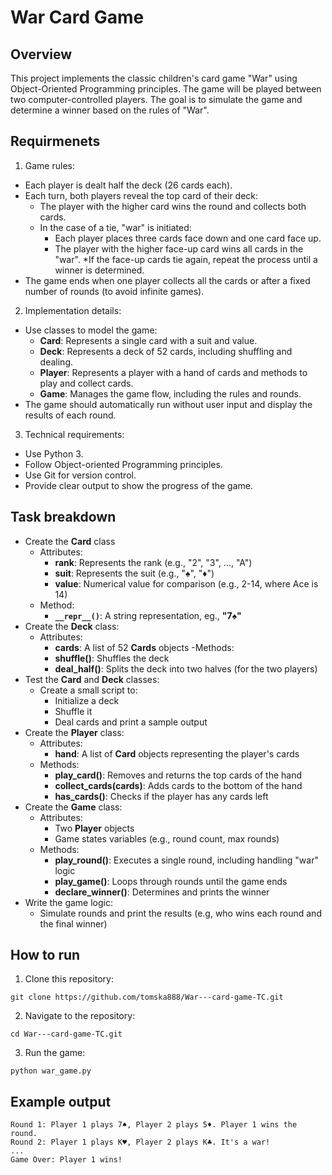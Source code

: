 # War Card Game

## Overview
This project implements the classic children's card game "War" using Object-Oriented Programming principles. The game will be played between two computer-controlled players. The goal is to simulate the game and determine a winner based on the rules of "War".

## Requirmenets
1. Game rules:
- Each player is dealt half the deck (26 cards each).
- Each turn, both players reveal the top card of their deck:
    - The player with the higher card wins the round and collects both cards.
    - In the case of a tie, "war" is initiated:
        * Each player places three cards face down and one card face up.
        * The player with the higher face-up card wins all cards in the "war".
        *If the face-up cards tie again, repeat the process until a winner is determined.
- The game ends when one player collects all the cards or after a fixed number of rounds (to avoid infinite games).

2. Implementation details:
- Use classes to model the game:
    - **Card**: Represents a single card with a suit and value.
    - **Deck**: Represents a deck of 52 cards, including shuffling and dealing.
    - **Player**: Represents a player with a hand of cards and methods to play and collect cards.
    - **Game**: Manages the game flow, including the rules and rounds.
- The game should automatically run without user input and display the results of each round.

3. Technical requirements:
- Use Python 3.
- Follow Object-oriented Programming principles.
- Use Git for version control.
- Provide clear output to show the progress of the game.

## Task breakdown
- Create the **Card** class
    - Attributes:
        - **rank**: Represents the rank (e.g., "2", "3", ..., "A")
        - **suit**: Represents the suit (e.g., "♠", "♦")
        - **value**: Numerical value for comparison (e.g., 2-14, where Ace is 14)
    - Method:
        - **`__repr__()`**: A string representation, eg., **"7♠"**
- Create the **Deck** class:
    - Attributes:
        - **cards**: A list of 52 **Cards** objects
    -Methods:
        - **shuffle()**: Shuffles the deck
        - **deal_half()**: Splits the deck into two halves (for the two players)
- Test the **Card** and **Deck** classes:
    - Create a small script to:
        - Initialize a deck
        - Shuffle it
        - Deal cards and print a sample output
- Create the **Player** class:
    - Attributes:
        - **hand**: A list of **Card** objects representing the player's cards
    - Methods:
        - **play_card()**: Removes and returns the top cards of the hand
        - **collect_cards(cards)**: Adds cards to the bottom of the hand
        - **has_cards()**: Checks if the player has any cards left
- Create the **Game** class:
    - Attributes:
        - Two **Player** objects
        - Game states variables (e.g., round count, max rounds)
    - Methods:
        - **play_round()**: Executes a single round, including handling "war" logic
        - **play_game()**: Loops through rounds until the game ends
        - **declare_winner()**: Determines and prints the winner
- Write the game logic:
    - Simulate rounds and print the results (e.g, who wins each round and the final winner)

## How to run

1. Clone this repository:
```
git clone https://github.com/tomska888/War---card-game-TC.git
```
2. Navigate to the repository:
```
cd War---card-game-TC.git
```
3. Run the game:
```
python war_game.py
```

## Example output
```
Round 1: Player 1 plays 7♠, Player 2 plays 5♦. Player 1 wins the round.
Round 2: Player 1 plays K♥, Player 2 plays K♣. It's a war!
...
Game Over: Player 1 wins!
```
